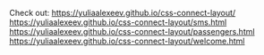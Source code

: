 Check out: https://yuliaalexeev.github.io/css-connect-layout/
           https://yuliaalexeev.github.io/css-connect-layout/sms.html
           https://yuliaalexeev.github.io/css-connect-layout/passengers.html
           https://yuliaalexeev.github.io/css-connect-layout/welcome.html

